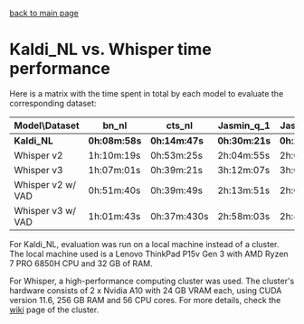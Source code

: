 [back to main page](./index.md)

<h1>Kaldi_NL vs. Whisper time performance</h1>

Here is a matrix with the time spent in total by each model to evaluate the corresponding dataset:

|Model\Dataset|bn_nl|cts_nl|Jasmin_q_1|Jasmin_q_5|
|---|---|---|---|---|
|**Kaldi_NL**|**0h:08m:58s**|**0h:14m:47s**|**0h:30m:21s**|**0h:29m:36s**|
|Whisper v2|1h:10m:19s|0h:53m:25s|2h:04m:55s|2h:04m:16s|
|Whisper v3|1h:07m:01s|0h:39m:21s|3h:12m:07s|3h:08m:52s|
|Whisper v2 w/ VAD|0h:51m:40s|0h:39m:49s|2h:13m:51s|2h:07m:43s|
|Whisper v3 w/ VAD|1h:01m:43s|0h:37m:430s|2h:58m:03s|2h:46m:56s|

For Kaldi_NL, evaluation was run on a local machine instead of a cluster. The local machine used is a Lenovo ThinkPad P15v Gen 3 with AMD Ryzen 7 PRO 6850H CPU and 32 GB of RAM.

For Whisper, a high-performance computing cluster was used. The cluster's hardware consists of 2 x Nvidia A10 with 24 GB VRAM each, using CUDA version 11.6, 256 GB RAM and 56 CPU cores. For more details, check the [wiki](https://jupyter.wiki.utwente.nl/) page of the cluster.